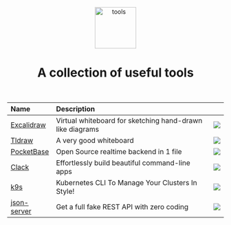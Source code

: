 <div align="center">
  <img width="96" height="96" src="https://img.icons8.com/ios/100/maintenance--v1.png" alt="tools"/>
  <h1>A collection of useful tools</h1>
</div>

<br>

<div align="center">

| Name | Description |     |
| :--- | :---------- | --- |
| [Excalidraw](https://excalidraw.com/)  | Virtual whiteboard for sketching hand-drawn like diagrams | [<img src="https://img.icons8.com/windows/32/github.png">](https://github.com/excalidraw/excalidraw) |
| [Tldraw](https://www.tldraw.com/) | A very good whiteboard | [<img src="https://img.icons8.com/windows/32/github.png">](https://github.com/tldraw/tldraw) |
| [PocketBase](https://pocketbase.io/) | Open Source realtime backend in 1 file | [<img src="https://img.icons8.com/windows/32/github.png">](https://github.com/pocketbase/pocketbase) |
| [Clack](https://www.clack.cc/) | Effortlessly build beautiful command-line apps | [<img src="https://img.icons8.com/windows/32/github.png">](https://github.com/natemoo-re/clack) |
| [k9s](https://k9scli.io/) | Kubernetes CLI To Manage Your Clusters In Style! | [<img src="https://img.icons8.com/windows/32/github.png">](https://github.com/derailed/k9s) |
| [json-server](https://github.com/typicode/json-server) | Get a full fake REST API with zero coding | [<img src="https://img.icons8.com/windows/32/github.png">](https://github.com/typicode/json-server) |

</div>
